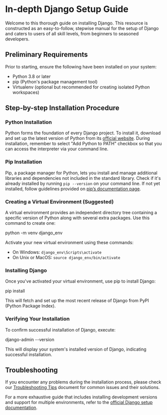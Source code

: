 # In-depth Django Setup Guide

Welcome to this thorough guide on installing Django. This resource is constructed as an easy-to-follow, stepwise manual for the setup of Django and caters to users of all skill levels, from beginners to seasoned developers.

## Preliminary Requirements

Prior to starting, ensure the following have been installed on your system:
- Python 3.8 or later
- pip (Python's package management tool)
- Virtualenv (optional but recommended for creating isolated Python workspaces)

## Step-by-step Installation Procedure 

### Python Installation
Python forms the foundation of every Django project. To install it, download and set up the latest version of Python from its [official website](https://www.python.org/downloads/). During installation, remember to select "Add Python to PATH" checkbox so that you can access the interpreter via your command line.

### Pip Installation
Pip, a package manager for Python, lets you install and manage additional libraries and dependencies not included in the standard library. Check if it's already installed by running `pip --version` on your command line. If not yet installed, follow guidelines provided on [pip’s documentation page](https://pip.pypa.io/en/stable/installation/).

### Creating a Virtual Environment (Suggested) 
A virtual environment provides an independent directory tree containing a specific version of Python along with several extra packages. Use this command to create one:

python -m venv django_env

Activate your new virtual environment using these commands:
- On Windows: `django_env\Scripts\activate`
- On Unix or MacOS: `source django_env/bin/activate`

### Installing Django 
Once you've activated your virtual environment, use pip to install Django:

pip install 

This will fetch and set up the most recent release of Django from PyPI (Python Package Index).

### Verifying Your Installation 
To confirm successful installation of Django, execute:

django-admin --version

This will display your system's installed version of Django, indicating successful installation.

## Troubleshooting 
If you encounter any problems during the installation process, please check our [Troubleshooting Tips](TROUBLESHOOT.md) document for common issues and their solutions.

For a more exhaustive guide that includes installing development versions and support for multiple environments, refer to the [official Django setup documentation](https://docs.djangoproject.com/en/stable/intro/install/).
